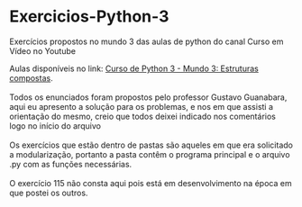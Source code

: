# Exercicios-Python-3
Exercícios propostos no mundo 3 das aulas de python do canal Curso em Vídeo no Youtube 

Aulas disponíveis no link: <a href="https://www.youtube.com/watch?v=0LB3FSfjvao&list=PLHz_AreHm4dksnH2jVTIVNviIMBVYyFnH">Curso de Python 3 - Mundo 3: Estruturas compostas</a>.<br><br>
Todos os enunciados foram propostos pelo professor Gustavo Guanabara, aqui eu apresento a solução para os problemas, e nos em que assisti a orientação do mesmo, creio que todos deixei indicado nos comentários logo no início do arquivo<br><br>
Os exercícios que estão dentro de pastas são aqueles em que era solicitado a modularização, portanto a pasta contêm o programa principal e o arquivo .py com as funções necessárias.<br><br>
O exercício 115 não consta aqui pois está em desenvolvimento na época em que postei os outros.
